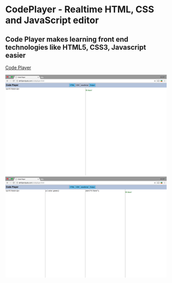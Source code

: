# CodePlayer - Realtime HTML, CSS and JavaScript editor

## Code Player makes learning front end technologies like HTML5, CSS3, Javascript easier

<a target="_blank" href="http://akhilpendyala.com/codeplayer.html">Code Player</a>

![](/images/img1.png?raw=true)
![](/images/img2.png?raw=true)

